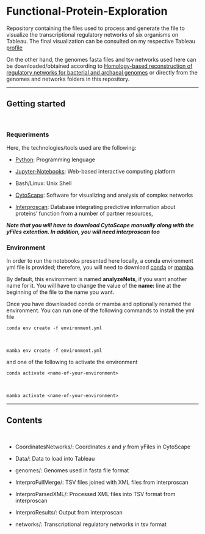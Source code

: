 # Functional-Protein-Exploration

Repository containing the files used to process and generate the file to visualize the transcriptional regulatory networks of six organisms on Tableau. The final visualization can be consulted on my respective Tableau [profile](https://public.tableau.com/app/profile/luisr3415)

On the other hand, the genomes fasta files and tsv networks used here can be downloaded/obtained according to [Homology-based reconstruction of regulatory networks for bacterial and archaeal genomes](https://www.frontiersin.org/articles/10.3389/fmicb.2022.923105/full) or directly from the genomes and networks folders in this repository.

---

## Getting started

<br/>

### Requeriments

Here, the technologies/tools used are the following:

* [Python](https://www.python.org/): Programming lenguage

* [Jupyter-Notebooks](https://jupyter.org/): Web-based interactive computing platform

* Bash/Linux: Unix Shell

* [CytoScape](https://cytoscape.org/): Software for visualizing and analysis of complex networks

* [Interproscan](https://interproscan-docs.readthedocs.io/en/latest/): Database integrating predictive information about proteins’ function from a number of partner resources,

**_Note that you will have to download CytoScape manually along with the *yFiles* extention. In addition, you will need interproscan too_**

### Environment

In order to run the notebooks presented here locally, a conda environment yml file is provided; therefore, you will need to download [conda](https://www.anaconda.com/) or [mamba](https://mamba.readthedocs.io/en/latest/index.html).

By default, this environment is named **analyzeNets**, if you want another name for it. You will have to change the value of the **name:** line at the beginning of the file to the name you want.

Once you have downloaded conda or mamba and optionally renamed the environment. You can run one of the following commands to install the yml file

    conda env create -f environment.yml

<br/>

    mamba env create -f environment.yml

and one of the following to activate the environment

    conda activate <name-of-your-environment>

<br/>

    mamba activate <name-of-your-environment>

---

## Contents

<br/>

* CoordinatesNetworks/: Coordinates *x* and *y* from yFiles in CytoScape

* Data/: Data to load into Tableau

* genomes/: Genomes used in fasta file format

* InterproFullMerge/: TSV files joined with XML files from interproscan

* InterproParsedXML/: Processed XML files into TSV format from interproscan

* InterproResults/: Output from interproscan

* networks/: Transcriptional regulatory networks in tsv format


